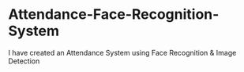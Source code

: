 # Attendance-Face-Recognition-System
I have created an Attendance System using Face Recognition &amp; Image Detection
